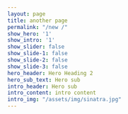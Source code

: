 ```yaml
---
layout: page
title: another page
permalink: "/new /"
show_hero: '1'
show_intro: '1'
show_slider: false
show_slide-1: false
show_slide-2: false
show_slide-3: false
hero_header: Hero Heading 2
hero_sub_text: Hero sub
intro_header: Hero sub
intro_content: intro content
intro_img: "/assets/img/sinatra.jpg"
---
```


